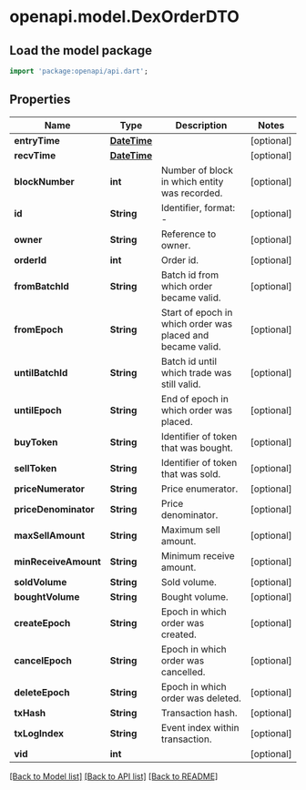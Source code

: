 # openapi.model.DexOrderDTO

## Load the model package
```dart
import 'package:openapi/api.dart';
```

## Properties
Name | Type | Description | Notes
------------ | ------------- | ------------- | -------------
**entryTime** | [**DateTime**](DateTime.md) |  | [optional] 
**recvTime** | [**DateTime**](DateTime.md) |  | [optional] 
**blockNumber** | **int** | Number of block in which entity was recorded. | [optional] 
**id** | **String** | Identifier, format: <owner address>-<order id> | [optional] 
**owner** | **String** | Reference to owner. | [optional] 
**orderId** | **int** | Order id. | [optional] 
**fromBatchId** | **String** | Batch id from which order became valid. | [optional] 
**fromEpoch** | **String** | Start of epoch in which order was placed and became valid. | [optional] 
**untilBatchId** | **String** | Batch id until which trade was still valid. | [optional] 
**untilEpoch** | **String** | End of epoch in which order was placed. | [optional] 
**buyToken** | **String** | Identifier of token that was bought. | [optional] 
**sellToken** | **String** | Identifier of token that was sold. | [optional] 
**priceNumerator** | **String** | Price enumerator. | [optional] 
**priceDenominator** | **String** | Price denominator. | [optional] 
**maxSellAmount** | **String** | Maximum sell amount. | [optional] 
**minReceiveAmount** | **String** | Minimum receive amount. | [optional] 
**soldVolume** | **String** | Sold volume. | [optional] 
**boughtVolume** | **String** | Bought volume. | [optional] 
**createEpoch** | **String** | Epoch in which order was created. | [optional] 
**cancelEpoch** | **String** | Epoch in which order was cancelled. | [optional] 
**deleteEpoch** | **String** | Epoch in which order was deleted. | [optional] 
**txHash** | **String** | Transaction hash. | [optional] 
**txLogIndex** | **String** | Event index within transaction. | [optional] 
**vid** | **int** |  | [optional] 

[[Back to Model list]](../README.md#documentation-for-models) [[Back to API list]](../README.md#documentation-for-api-endpoints) [[Back to README]](../README.md)


